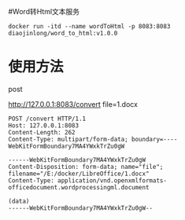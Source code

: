 #Word转Html文本服务

```shell
docker run -itd --name wordToHtml -p 8083:8083 diaojinlong/word_to_html:v1.0.0
```

# 使用方法
post

http://127.0.0.1:8083/convert
file=1.docx

```shell
POST /convert HTTP/1.1
Host: 127.0.0.1:8083
Content-Length: 262
Content-Type: multipart/form-data; boundary=----WebKitFormBoundary7MA4YWxkTrZu0gW

------WebKitFormBoundary7MA4YWxkTrZu0gW
Content-Disposition: form-data; name="file"; filename="/E:/docker/LibreOffice/1.docx"
Content-Type: application/vnd.openxmlformats-officedocument.wordprocessingml.document

(data)
------WebKitFormBoundary7MA4YWxkTrZu0gW--

```